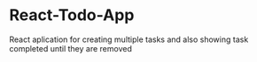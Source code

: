 # React-Todo-App
React aplication for creating multiple tasks and also showing task completed until they are removed
